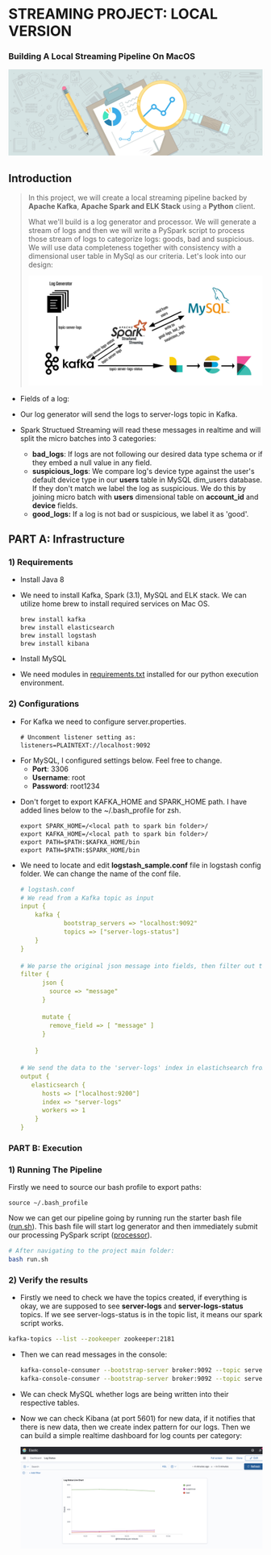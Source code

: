 # STREAMING PROJECT: LOCAL VERSION

### **Building A Local Streaming Pipeline On MacOS**

![bar](./assets/images/bar.jpg)



## Introduction

>  In this project, we will create a local streaming pipeline backed by **Apache Kafka**, **Apache Spark and ELK Stack** using a **Python** client. 
>
>  What we'll build is a log generator and processor. We will generate a stream of logs and then we will write a PySpark script to process those stream of logs to categorize logs: goods, bad and suspicious. We will use data completeness together with consistency with a dimensional user table in MySql as our criteria. Let's look into our design:
>
>  ![bar](./assets/images/design.jpeg)

* Fields of a log:

  

* Our log generator will send the logs to server-logs topic in Kafka.

* Spark Structued Streaming will read these messages in realtime and will split the micro batches into 3 categories:

  - **bad_logs**: If logs are not following our desired data type schema or if they embed a null value in any field. 
  - **suspicious_logs**: We compare log's device type against the user's default device type in our **users** table in MySQL dim_users database. If they don't match we label the log as suspicious. We do this by joining micro batch with **users** dimensional table on **account_id** and **device** fields.
  - **good_logs:** If a log is not bad or suspicious, we label it as 'good'.



## PART A: Infrastructure

### 1) Requirements

* Install Java 8

* We need to install Kafka, Spark (3.1), MySQL and ELK stack. We can utilize home brew to install required services on Mac OS. 

  ```basic
  brew install kafka
  brew install elasticsearch
  brew install logstash
  brew install kibana
  ```

* Install MySQL
* We need modules in [requirements.txt](./generator/requirements.txt) installed for our python execution environment.

### 2) Configurations

+ For Kafka we need to configure server.properties.

  ```
  # Uncomment listener setting as:
  listeners=PLAINTEXT://localhost:9092
  ```

- For MySQL, I configured settings below. Feel free to change.
  - **Port**: 3306
  - **Username**: root
  - **Password**: root1234

* Don't forget to export KAFKA_HOME and SPARK_HOME path. I have added lines below to the ~/.bash_profile for zsh.

  ```
  export SPARK_HOME=/<local path to spark bin folder>/
  export KAFKA_HOME=/<local path to spark bin folder>/
  export PATH=$PATH:$KAFKA_HOME/bin
  export PATH=$PATH:$SPARK_HOME/bin
  ```

  

* We need to locate and edit **logstash_sample.conf** file in logstash config folder.  We can change the name of the conf file.

  ```yaml
  # logstash.conf
  # We read from a Kafka topic as input
  input {
      kafka {
              bootstrap_servers => "localhost:9092"
              topics => ["server-logs-status"]
      }
  }
  
  # We parse the original json message into fields, then filter out the original message
  filter {
        json {
          source => "message"
        }
  
        mutate {
          remove_field => [ "message" ]
        }
  
      }
  
  # We send the data to the 'server-logs' index in elastichsearch from where Kibana will read
  output {
     elasticsearch {
        hosts => ["localhost:9200"]
        index => "server-logs"
        workers => 1
      }
  }
  
  ```

  

### PART B: Execution ###

### 1) Running The Pipeline

Firstly we need to source our bash profile to export paths:

```
source ~/.bash_profile
```

Now we can get our pipeline going by running run the starter bash file ([run.sh](run.sh)). This bash file will start log generator and then immediately submit our processing PySpark script ([processor](./spark_processor.py)).

```bash
# After navigating to the project main folder:
bash run.sh
```



### 2) Verify the results

- Firstly we need to check we have the topics created, if everything is okay, we are supposed to see **server-logs** and **server-logs-status** topics. If we see server-logs-status is in the topic list, it means our spark script works.

```bash
kafka-topics --list --zookeeper zookeeper:2181
```

* Then we can read messages in the console:

  ```bash
  kafka-console-consumer --bootstrap-server broker:9092 --topic server-logs --from-beginning
  kafka-console-consumer --bootstrap-server broker:9092 --topic server-logs-status --from-beginning
  ```

* We can check MySQL whether logs are being written into their respective tables.

* Now we can check Kibana (at port 5601) for new data, if it notifies that there is new data, then we create index pattern for our logs. Then we can build a simple realtime dashboard for log counts per category:

  ![](./assets/images/kibana.png)

